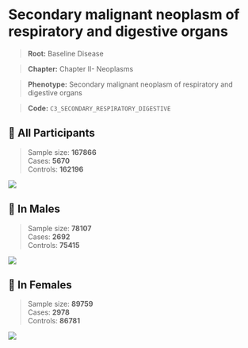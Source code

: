 # Secondary malignant neoplasm of respiratory and digestive organs

> **Root:** Baseline Disease  

> **Chapter:** Chapter II- Neoplasms  

> **Phenotype:** Secondary malignant neoplasm of respiratory and digestive organs  

> **Code:** `C3_SECONDARY_RESPIRATORY_DIGESTIVE`

## 🧪 All Participants  
> Sample size: **167866**  
> Cases: **5670**  
> Controls: **162196**
<img src="/Disease/Figures/ALL/Incidence/C3_SECONDARY_RESPIRATORY_DIGESTIVE.png"/>
<CsvTable src="/Disease/Data/ALL/Incidence/COX_C3_SECONDARY_RESPIRATORY_DIGESTIVE.csv" label="🔍 View full results" />

## 👨 In Males  
> Sample size: **78107**  
> Cases: **2692**  
> Controls: **75415**
<img src="/Disease/Figures/Male/Incidence/C3_SECONDARY_RESPIRATORY_DIGESTIVE.png"/>
<CsvTable src="/Disease/Data/Male/Incidence/COX_C3_SECONDARY_RESPIRATORY_DIGESTIVE.csv" label="🔍 View full results" />

## 👩 In Females  
> Sample size: **89759**  
> Cases: **2978**  
> Controls: **86781**
<img src="/Disease/Figures/Female/Incidence/C3_SECONDARY_RESPIRATORY_DIGESTIVE.png"/>
<CsvTable src="/Disease/Data/Female/Incidence/COX_C3_SECONDARY_RESPIRATORY_DIGESTIVE.csv" label="🔍 View full results" />
